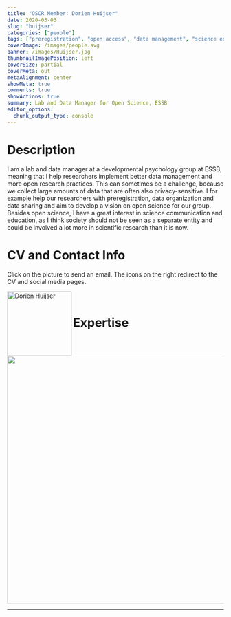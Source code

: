 ```yaml
---
title: "OSCR Member: Dorien Huijser"
date: 2020-03-03
slug: "huijser"
categories: ["people"]
tags: ["preregistration", "open access", "data management", "science education", "school-essb"] # top 3 categories + unique + school
coverImage: /images/people.svg
banner: /images/Huijser.jpg
thumbnailImagePosition: left
coverSize: partial
coverMeta: out
metaAlignment: center
showMeta: true
comments: true
showActions: true
summary: Lab and Data Manager for Open Science, ESSB
editor_options: 
  chunk_output_type: console
---
```




# Description

I am a lab and data manager at a developmental psychology group at ESSB, meaning that I help researchers implement better data management and more open research practices. This can sometimes be a challenge, because we collect large amounts of data that are often also privacy-sensitive. I for example help our researchers with preregistration, data organization and data sharing and aim to develop a vision on open science for our group. Besides open science, I have a great interest in science communication and education, as I think society should not be seen as a separate entity and could be involved a lot more in scientific research than it is now.

# CV and Contact Info

Click on the picture to send an email. The icons on the right redirect to the CV and social media pages.

<!-- EMAIL -->
<p>
  <a href="mailto:huijser@essb.eur.nl">
  <img border="0" alt="Dorien Huijser" src="/images/Huijser.jpg" width="150" height="150" align="left">
  </a>
</p>

<!-- CV -->
<p align="center">
  <a href="https://www.linkedin.com/in/dorienhuijser/" class="fa fa-file fa-2x" style="color:#00B969;">
  </a>
</p>

<!-- TWITTER -->
<p align="center">
  <a href="https://twitter.com/DorienHuijser" class="fa fa-twitter fa-2x">
  </a>
</p>

<!-- GITHUB -->
<p align="center">
  <a href="https://github.com/DorienHuijser" class="fa fa-github fa-2x" style="color:#000000;">
  </a>
</p>

<BR>

# Expertise

<img src="{{< blogdown/postref >}}index_files/figure-html/radarPlot-1.png" width="576" />

***


